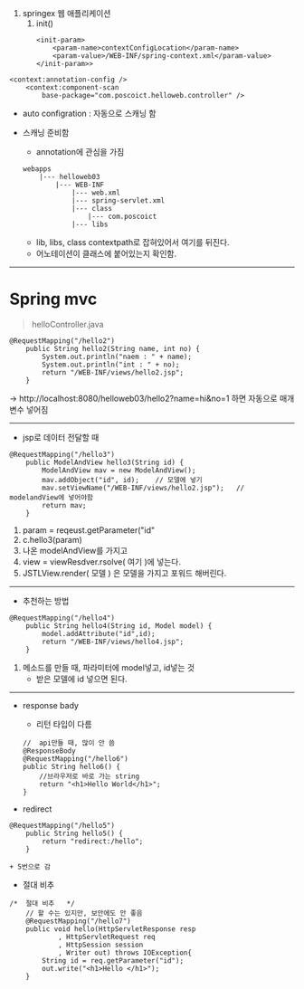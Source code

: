 1. springex 웹 애플리케이션 
	1. init()
	 	```
	 	<init-param>
			<param-name>contextConfigLocation</param-name>
			<param-value>/WEB-INF/spring-context.xml</param-value>
		</init-param>>
	 	```
	 	
```
<context:annotation-config />
	<context:component-scan
		base-package="com.poscoict.helloweb.controller" />

```
	
- auto configration : 자동으로 스캐닝 함 
 - 스캐닝 준비함
	 - annotation에 관심을 가짐

	```
	webapps
		|--- helloweb03
			|--- WEB-INF
				|--- web.xml
				|--- spring-servlet.xml
				|--- class
					|--- com.poscoict
				|--- libs
	```

	 - lib, libs, class contextpath로 잡혀있어서 여기를 뒤진다.
	- 어노테이션이 클래스에 붙어있는지 확인함. 

------
# Spring mvc
> helloController.java


```
@RequestMapping("/hello2")
	public String hello2(String name, int no) {
		System.out.println("naem : " + name);
		System.out.println("int : " + no);
		return "/WEB-INF/views/hello2.jsp";
	}
```
-> http://localhost:8080/helloweb03/hello2?name=hi&no=1
하면 자동으로 매개변수 넣어짐

------

+ jsp로 데이터 전달할 때

```
@RequestMapping("/hello3")
	public ModelAndView hello3(String id) {
		ModelAndView mav = new ModelAndView();
		mav.addObject("id", id);	// 모델에 넣기
		mav.setViewName("/WEB-INF/views/hello2.jsp");	//	modelandView에 넣어야함
		return mav;
	}
```

 1. param = reqeust.getParameter("id"
 2. c.hello3(param)
 3. 나온 modelAndView를 가지고
 4. view = viewResdver.rsolve( 여기 )에 넣는다.
 5. JSTLView.render( 모델 ) 은 모델을 가지고 포워드 해버린다.


------
+ 추천하는 방법

```
@RequestMapping("/hello4")
	public String hello4(String id, Model model) {
		model.addAttribute("id",id);
		return "/WEB-INF/views/hello4.jsp";
	}
```
1. 메소드를 만들 때, 파라미터에 model넣고, id넣는 것
	+ 받은 모델에 id 넣으면 된다. 


-----
+ response bady 
	+ 리턴 타입이 다름
	
	```
	//	api만들 때, 많이 안 씀
	@ResponseBody
	@RequestMapping("/hello6")
	public String hello6() {
		//브라우저로 바로 가는 string 
		return "<h1>Hello World</h1>";
	}
	``` 
	
+ redirect

```
@RequestMapping("/hello5")
	public String hello5() { 
		return "redirect:/hello";
	}
```
	+ 5번으로 감


+ 절대 비추

```
/*	절대 비추	*/
	// 할 수는 있지만, 보안에도 안 좋음 
	@RequestMapping("/hello7")
	public void hello(HttpServletResponse resp
			, HttpServletRequest req
			, HttpSession session
			, Writer out) throws IOException{
		String id = req.getParameter("id");
		out.write("<h1>Hello </h1>");
	}
```